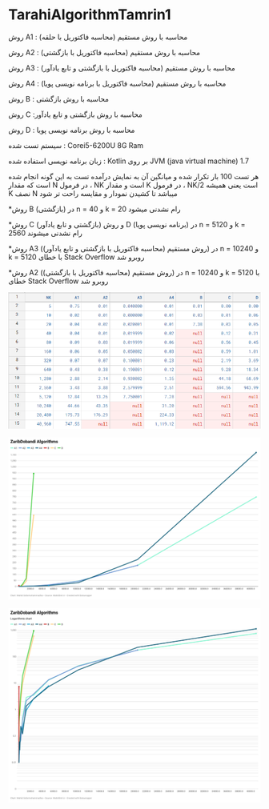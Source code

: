 # TarahiAlgorithmTamrin1

روش A1 : محاسبه با روش مستقیم (محاسبه فاکتوریل با حلقه)


روش A2 : محاسبه با روش مستقیم (محاسبه فاکتوریل با بازگشتی)


روش A3 : محاسبه با روش مستقیم (محاسبه فاکتوریل با بازگشتی و تابع یادآور)


روش A4 : محاسبه با روش مستقیم (محاسبه فاکتوریل با برنامه نویسی پویا)


روش B : محاسبه با روش بازگشتی

روش C :محاسبه با روش بازگشتی و تابع یادآور

روش D : محاسبه با روش برنامه نویسی پویا

سیستم تست شده :
Corei5-6200U
8G Ram

زبان برنامه نویسی استفاده شده : Kotlin
بر روی JVM (java virtual machine) 1.7

هر تست 100 بار تکرار شده و میانگین آن به نمایش درآمده
تست به این گونه انجام شده است که مقدار N در فرمول ، NK است
و مقدار K در فرمول ، NK/2 است
یعنی همیشه K نصف N میباشد تا کشیدن نمودار و مقایسه راحت تر شود


*روش B (بازگشتی) در n = 40 و k = 20 رام نشدنی میشود

*روش C (بازگشتی و تابع یادآور) و روش D (برنامه نویسی پویا) 
 در n = 5120 و k = 2560 رام نشدنی میشوند

*روش A3 (روش مستقیم (محاسبه فاکتوریل با بازگشتی و تابع یادآور))
 در n = 10240 و k = 5120 با خطای Stack Overflow روبرو شد

*روش A2 (روش مستقیم (محاسبه فاکتوریل با بازگشتی))
 در n = 10240 و k = 5120 با خطای Stack Overflow روبرو شد



![](/dboandy.png)


![](second.png)


![](/8eoBs-zaribdobandi-algorithms.png)
